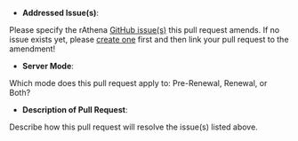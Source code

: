 * **Addressed Issue(s)**: 

Please specify the rAthena [GitHub issue(s)](https://help.github.com/articles/autolinked-references-and-urls/#issues-and-pull-requests) this pull request amends.
If no issue exists yet, please [create one](https://github.com/rathena/rathena/issues/new) first and then link your pull request to the amendment!

* **Server Mode**: 

Which mode does this pull request apply to: Pre-Renewal, Renewal, or Both?

* **Description of Pull Request**: 

Describe how this pull request will resolve the issue(s) listed above.
